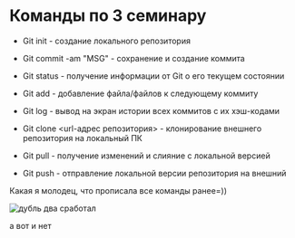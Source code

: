 # Команды по 3 семинару

* Git init - создание локального репозитория

* Git commit -am "MSG" - сохранение и создание коммита 

* Git status - получение информации от Git о его текущем состоянии

* Git add - добавление файла/файлов к следующему коммиту

* Git log - вывод на экран истории всех коммитов с их хэш-кодами

* Git clone <url-адрес репозитория> - клонирование внешнего репозитория на локальный ПК 

* Git pull - получение изменений и слияние с локальной версией

* Git push - отправление локальной версии репозитория на внешний

Какая я молодец, что прописала все команды ранее=))

![дубль два сработал](https://encrypted-tbn0.gstatic.com/images?q=tbn:ANd9GcTJd4ZyLB4PrUyTYzLoUc9USajCkcIPfl7S_9rs_B3XXYRPYL9XHOu2yD5qVz493Rm4FQk&usqp=CAU) 

а вот и нет